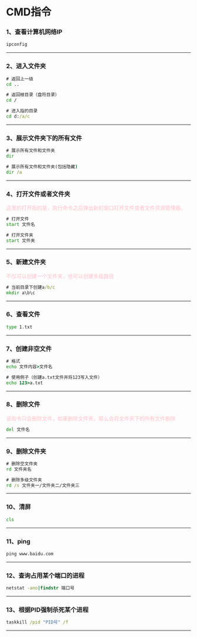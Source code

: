 # CMD指令

### 1、查看计算机网络IP

```cmd
ipconfig
```

<hr></hr>

### 2、进入文件夹

```cmd
# 返回上一级
cd .. 	

# 返回根目录（盘符目录）
cd /

# 进入指的目录
cd d:/a/c		 
```

<hr></hr>

### 3、展示文件夹下的所有文件

```cmd
# 展示所有文件和文件夹
dir 

# 展示所有文件和文件夹(包括隐藏)
dir /a
```

<hr></hr>

### 4、打开文件或者文件夹

<font color=pink>这里的打开指的是，执行命令之后弹出新的窗口打开文件或者文件资源管理器。</font>

```cmd
# 打开文件
start 文件名

# 打开文件夹
start 文件夹
```

<hr></hr>

### 5、新建文件夹

<font color=pink>不仅可以创建一个文件夹，也可以创建多级路径</font>

```cmd
# 当前目录下创建a/b/c
mkdir a\b\c
```

<hr></hr>

### 6、查看文件

```cmd
type 1.txt 
```

<hr></hr>

### 7、创建非空文件

```cmd
# 格式
echo 文件内容>文件名

# 使用例子（创建a.txt文件并将123写入文件）
echo 123>a.txt
```

<hr></hr>

### 8、删除文件

<font color=pink>该指令只会删除文件，如果删除文件夹，那么会将文件夹下的所有文件删除</font>

```cmd
del 文件名
```

<hr></hr>

### 9、删除文件夹

```cmd
# 删除空文件夹
rd 文件夹名

# 删除多级文件夹
rd /s 文件夹一/文件夹二/文件夹三
```

<hr></hr>

### 10、清屏

```cmd
cls
```

<hr></hr>

### 11、ping

```cmd
ping www.baidu.com
```

<hr></hr>

### 12、查询占用某个端口的进程

```cmd
netstat -ano|findstr 端口号
```

<hr>

### 13、根据PID强制杀死某个进程

```cmd
taskkill /pid "PID号" /f 
```

<hr>




